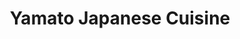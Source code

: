 ---
layout: place
title: "Yamato Japanese Cuisine"
permalink: /wisconsin/menomonie/yamato-japanese-cuisine.html
stateAbbr: WI
stateName: Wisconsin
cityName: Menomonie
seo:
  name: "Yamato Japanese Cuisine"
  type: Restaurant
  links: null
description: "Looking for sushi in Menomonie, Wisconsin? Check out Yamato Japanese Cuisine for a delightful Japanese dining experience. Enjoy a variety of sushi and other ..."
place_id: ChIJyeBrg4J7-IcRgnL4eM7DrfQ
photos:
  - name: >-
      places/ChIJyeBrg4J7-IcRgnL4eM7DrfQ/photos/AeeoHcLYhayEfrwecpWahYH27Zbuj9oUMLr4QktFo0GCHbuTwmCoLNwED-ih8l4g_Iy4UiaoRAUODHkgrEGOkoiJ30JND41ZYBdnd_cRy-6uVsE1h8Bs6SYKxeF7L9UaFdO_8ivLWmey4yUdoDlPx51s4WDfzUnev3RMNGnVYvES3lgeQuyPRAIrtrhleL6KTYB9t6akiFbfuAJfYk43TFe8QnOMChf88aaxx21S2GZU1-2r--i0Wi5b3eZMZnc6xQOZCUC0Uimq-wL9mFj79WHfku5i6QgxxcfDerH2DVo7uXLz2F97KbiLY9grEvm0AHHa5WFokcce7wQgRiaMo79QAY6lX1csZV2J_rDxyODBlteHqZn4ZHLExvwQo21S8CjoEtubcqMx-XL6uqRgmOUXRNcne2Q6tJU2G3-JTfZUDp4
    widthPx: 4000
    heightPx: 2252
    authorAttributions:
      - displayName: The Rogue Scholar
        uri: https://maps.google.com/maps/contrib/100401771281732641390
        photoUri: >-
          https://lh3.googleusercontent.com/a/ACg8ocIe1laWBht4A_sclyQW1pg98d5u1TyQYbPba-f6rQ0MepGQ6A=s100-p-k-no-mo
    flagContentUri: >-
      https://www.google.com/local/imagery/report/?cb_client=maps_api_places.places_api&image_key=!1e10!2sCIHM0ogKEICAgIDtsJ6uEQ&hl=en-US
    googleMapsUri: >-
      https://www.google.com/maps/place//data=!3m4!1e2!3m2!1sCIHM0ogKEICAgIDtsJ6uEQ!2e10!4m2!3m1!1s0x87f87b82836be0c9:0xf4adc3ce78f87282
  - name: >-
      places/ChIJyeBrg4J7-IcRgnL4eM7DrfQ/photos/AeeoHcJ4Al6KPl2EMVfBpgH0J29rTJWiDIeBc1aXZ8RG-nGnZ-gmVsTXp0P_kER0eXApqsY-kzS-PloeVfX7704c2bdnaPmFS4aF_NnBkINqGJCzQLFUSmePi98uR-b0l5i8ZGR9NTLT7fnVESCwRslUOnMi-kUTBXRqALZZ9ubyuStAbly43t2bYM2Nci53b-CXHi8SkAPQK1chd9Lnqh2tZQRpqOvt9SANF5iPp5OwoxN-wBJn2Bfcwz-CnZqSD6fJo_rMm4_Xfed1Gs4RiIgdPZJjp8siqE50_jAYgd95Dc8R4eCUUq0V7DZbOOy9tmlkrPtaTmfA_BDUK2rM6rK5DqaLRRkCEddLuM2ycc-AmRiQ6EKI-T03XWKgWJ8Yq4_VYoFh5fYyZzOUtP0zikaigBtnEW5oxtNtxgxRAd1fkzFVzw
    widthPx: 4000
    heightPx: 1868
    authorAttributions:
      - displayName: Kelly Copeland
        uri: https://maps.google.com/maps/contrib/100559995902278659046
        photoUri: >-
          https://lh3.googleusercontent.com/a-/ALV-UjVRB092yRQUB2nY_yKXeooUl5yYFD5zDuhs4yU9JNUh77C6ZRQ=s100-p-k-no-mo
    flagContentUri: >-
      https://www.google.com/local/imagery/report/?cb_client=maps_api_places.places_api&image_key=!1e10!2sCIHM0ogKEICAgIDd3pzIIg&hl=en-US
    googleMapsUri: >-
      https://www.google.com/maps/place//data=!3m4!1e2!3m2!1sCIHM0ogKEICAgIDd3pzIIg!2e10!4m2!3m1!1s0x87f87b82836be0c9:0xf4adc3ce78f87282
  - name: >-
      places/ChIJyeBrg4J7-IcRgnL4eM7DrfQ/photos/AeeoHcJDAHoB2N6vLRgSKKtMlNnbjN2Yhl0gQOWLpzHkDxQ3XiBwps8Rzp7SE23GiIobx512T9gFGuaZJ8gnxDopzO8ET4jz2uuUAr7RkHpCExapMXPaBk82KN2qvGbVvEJL22tEkc1REQoKuwpMAddVQDrnr7d3j7_4LON3ZZK1n3iiZKxg7jPOnVF2RpNB07a5xGIWFSD8UMq1BEhr60j2ik-O6EZwQ72OxaD0jDMw49XOlXka5KWvmgf2T_C0hTY8Hh0qXY5qCOQS0x0FzArE5YyFiSB50pCUvRgI3MweCLkCiccoDWGAigGl6Lw5odA2GmUcX7N7vUjZ84Slg6uKt4508J_NaupUMDcBuZwREbqsycDHEhfyoGv_jx0pNurJ72h4aPjbqtbkiZjA3G2kj75wXq21edpQ0ElcrF7ubf0
    widthPx: 4032
    heightPx: 3024
    authorAttributions:
      - displayName: Smiling John
        uri: https://maps.google.com/maps/contrib/113406282053564885341
        photoUri: >-
          https://lh3.googleusercontent.com/a-/ALV-UjUpNdoL7pUI3h4bYn_g7EZQiDhLpgpUA8NpmB6V2phO9tS7uKmN=s100-p-k-no-mo
    flagContentUri: >-
      https://www.google.com/local/imagery/report/?cb_client=maps_api_places.places_api&image_key=!1e10!2sCIHM0ogKEICAgIDLuf2DTQ&hl=en-US
    googleMapsUri: >-
      https://www.google.com/maps/place//data=!3m4!1e2!3m2!1sCIHM0ogKEICAgIDLuf2DTQ!2e10!4m2!3m1!1s0x87f87b82836be0c9:0xf4adc3ce78f87282
  - name: >-
      places/ChIJyeBrg4J7-IcRgnL4eM7DrfQ/photos/AeeoHcKog3WTUpgPKCEjGis_LCdpavVHBxbbLOVFBNDaX-uRa0E_eQlcwixPPXJcuZAeOr-bc2gK4uvOJDMEelMgYKD6JZO-iMRxUwjAIIJKI3OUd7zgAaRwALJDTqbERpfZ31H6og1up3bZfj3kWfQauJmKAZSWVpCQp3gFGkPuXmMCH7qUgY4IVxaB05QgfZaigS_IR5nn_fHWZJCUW86XYlIYqPcQy8BECnKeA9y-RsHNjiP0pjwVcLtXOxak2uT0engpZcOyVi4H0ITRgkmLCLYPfDqfabVN5AQfKPoHZpLc8sumrMd91-oqiDLOGYP0IUVye-EIswe-7ptootJ5MvxZgm5OIAiXEuJrTSXtZZ6Zt2bS7WCC_BT6Zzag4xAcB7Q3gI7fnauIjnpD9p4L9lP1J-LMI7i2rJqpzTNjLEE
    widthPx: 1204
    heightPx: 1599
    authorAttributions:
      - displayName: Shane Kistner
        uri: https://maps.google.com/maps/contrib/113109415448346993985
        photoUri: >-
          https://lh3.googleusercontent.com/a-/ALV-UjX8fF4VpGPry-J7EKFq0mtW99enaXO64ObUOCCmVesdgWTR-6d4aw=s100-p-k-no-mo
    flagContentUri: >-
      https://www.google.com/local/imagery/report/?cb_client=maps_api_places.places_api&image_key=!1e10!2sCIHM0ogKEICAgIDr0YXiWQ&hl=en-US
    googleMapsUri: >-
      https://www.google.com/maps/place//data=!3m4!1e2!3m2!1sCIHM0ogKEICAgIDr0YXiWQ!2e10!4m2!3m1!1s0x87f87b82836be0c9:0xf4adc3ce78f87282
  - name: >-
      places/ChIJyeBrg4J7-IcRgnL4eM7DrfQ/photos/AeeoHcIl4msnAcT_MPFttcz1yRgckJ35WeE_LqmDR97v0-Tl2hFPoLfo9GpGRL0Nda5e9gfdNQtA7v189XpPHNwoM5j-7E61PAWB9nvAHc1IoRFSTkEXdeOmKTAxw9pl5iLFLF3ryXC_-b0Wu2S28pfgg4qh9ZFxV9tF2nWw1vaKFtGQ3zgiRKua8ZKpYS1Ee7d4fu7EWJPwEVnDJKSdnVnpDPorIqbejniC3J-qfZllYgeqI_KARHrr9p62tgibhiVR_p0WuopBXjVtREHuWlNN7gwZNANsI9kH-HIjMm6kR_F9KLZxL5_PmZPUEzxKbZEd0-QSk0F9TuYHJQN3cVDJnl6RZ3fDUGM8T18NoJXQ658aXJGa8rl9jN9sBIzLTRivW6xkI0N8bCbESlTrygqiDncNZWL-a550IGScPeJlM02esr2C
    widthPx: 4032
    heightPx: 3024
    authorAttributions:
      - displayName: Smiling John
        uri: https://maps.google.com/maps/contrib/113406282053564885341
        photoUri: >-
          https://lh3.googleusercontent.com/a-/ALV-UjUpNdoL7pUI3h4bYn_g7EZQiDhLpgpUA8NpmB6V2phO9tS7uKmN=s100-p-k-no-mo
    flagContentUri: >-
      https://www.google.com/local/imagery/report/?cb_client=maps_api_places.places_api&image_key=!1e10!2sCIHM0ogKEICAgIDnv7DYjAE&hl=en-US
    googleMapsUri: >-
      https://www.google.com/maps/place//data=!3m4!1e2!3m2!1sCIHM0ogKEICAgIDnv7DYjAE!2e10!4m2!3m1!1s0x87f87b82836be0c9:0xf4adc3ce78f87282
  - name: >-
      places/ChIJyeBrg4J7-IcRgnL4eM7DrfQ/photos/AeeoHcJuAZnybPqGxDvdjUyHzO65v2Pjb7qtluz1Fl4nzmgDpcyiOpAKd5--qbBtYYxBZeoDEsVxI_o9TMT-Ug_Pa1M0f2g7zeMiejqOuOCclcUpmZC0sVwiOJjitIhrWOgBnxUaDsxPemWZ8K5vjuLnMfhjFQhASIdUJbGSfndobnEpgMU9m3urUtg04Yvv2OpJ8HB5yVPBtoULu0t4KreJW5jxqz4OmRwpaW1tqBRam9gQ6sNNBiQXo73bxrY-pt1CPOcIFV9z-V4VyZCR5ek1vRxIlnQOBo2X7TZHwBDAOmUZfXCNnp4sH7ED4Xeb9yhIAJcbxb17g-PuvociYd4z93UGTNbou0cRZeejfgHpLr1xEwPulOYZLYMPgncKA_9-bW1ludYekbITdFJN15eeOwvoRvJomZH45tbkonI5Z202LA
    widthPx: 1580
    heightPx: 1077
    authorAttributions:
      - displayName: Shane Kistner
        uri: https://maps.google.com/maps/contrib/113109415448346993985
        photoUri: >-
          https://lh3.googleusercontent.com/a-/ALV-UjX8fF4VpGPry-J7EKFq0mtW99enaXO64ObUOCCmVesdgWTR-6d4aw=s100-p-k-no-mo
    flagContentUri: >-
      https://www.google.com/local/imagery/report/?cb_client=maps_api_places.places_api&image_key=!1e10!2sCIHM0ogKEICAgIDr0YWNDQ&hl=en-US
    googleMapsUri: >-
      https://www.google.com/maps/place//data=!3m4!1e2!3m2!1sCIHM0ogKEICAgIDr0YWNDQ!2e10!4m2!3m1!1s0x87f87b82836be0c9:0xf4adc3ce78f87282
  - name: >-
      places/ChIJyeBrg4J7-IcRgnL4eM7DrfQ/photos/AeeoHcKX5jlvL9_nfCq6-rGTs0WzqsNCzgc3dlE79KhHaMO1Lilsj_6IjQPz5wJRLceFNow6B6Kt_UsgzW0JyePYwQcrgKHRvy8mFNtWsqTvO-GKGQwH7inm9sZ3mu7dEYdyK2xslhK4b1cGP5wpPaskV7ab1_QsZU7qfYxgs2UbXGoEunrgjsuRnFOGI2DS3JM5y6NdKVclDuWRRZY6ff4XrDgWIMFdUjbFFFJ8OTVc5PTOgfokxuufrGuPTOu-nGqbrPX7II27rcXK5nxTJRGl60MlYyOzpPm6QmVeEvzSmrn1BybUerVKQWatiPvh6vcmn_luwsxDvyDJqy07UFEdQ0fIXdleg2jBsokrxOt0tExOQAGKI15ArQCNlu83sV_RpeDg5iMA78Wzh9y3wh8BdsqQDPACeJI9cLHKJb4ffBdU_Q
    widthPx: 4032
    heightPx: 3024
    authorAttributions:
      - displayName: Annika Yang
        uri: https://maps.google.com/maps/contrib/112394480198158967937
        photoUri: >-
          https://lh3.googleusercontent.com/a-/ALV-UjXCSq3M32cSm3i7MMe9nFQe1_s92oRrdvob5hhaJrH4jDSbRCY=s100-p-k-no-mo
    flagContentUri: >-
      https://www.google.com/local/imagery/report/?cb_client=maps_api_places.places_api&image_key=!1e10!2sCIHM0ogKEICAgIDUoeeTdQ&hl=en-US
    googleMapsUri: >-
      https://www.google.com/maps/place//data=!3m4!1e2!3m2!1sCIHM0ogKEICAgIDUoeeTdQ!2e10!4m2!3m1!1s0x87f87b82836be0c9:0xf4adc3ce78f87282
  - name: >-
      places/ChIJyeBrg4J7-IcRgnL4eM7DrfQ/photos/AeeoHcKtzN5Kw3xvWU9UJWlQCBKrS0kaGITamLriZ09Q4Z_VJTpg3kp9GtATXlBWkvgiaLvuLd6bl_P3Bu8jq3SAHkpbjImAVgO1VBys1HL_0MJb0qHYNG22bEmeHzrw5_yZu7RaqfCUep1mnN_xsEbCVbiVd7gE8aIt7MLiPFO-PtEIEg4O8tub24KCtHEA0GBlJfjps8vH1lZGAFpJ7vyUHPBb6CyLyhZ0MbCC8SGCo17Geb7S5-6bpboOgkOqpG5BRuzuzvIA9OCAyyTkIeXPbw2hrToMGzw3yMIgNChF_5GVFTD8OiTXMlBML0PvKciud6me4Ib4SEJLMxB57dC11ZwBOmvMW4oWS_l9WFfsSp9vfX-7pm85HoZ6z5lOSVB6razjSRQIUmT3TWzjwkcg4nxbRQorZaOgw7cxoTsT_03tSQ
    widthPx: 1793
    heightPx: 1076
    authorAttributions:
      - displayName: Wilan Her
        uri: https://maps.google.com/maps/contrib/105360002059203727411
        photoUri: >-
          https://lh3.googleusercontent.com/a/ACg8ocLnsr4nDEdhkK9xNiOjYk7bAMRx91nn9vaob8-2REmZv6afOw=s100-p-k-no-mo
    flagContentUri: >-
      https://www.google.com/local/imagery/report/?cb_client=maps_api_places.places_api&image_key=!1e10!2sCIHM0ogKEICAgICHy-vLNw&hl=en-US
    googleMapsUri: >-
      https://www.google.com/maps/place//data=!3m4!1e2!3m2!1sCIHM0ogKEICAgICHy-vLNw!2e10!4m2!3m1!1s0x87f87b82836be0c9:0xf4adc3ce78f87282
  - name: >-
      places/ChIJyeBrg4J7-IcRgnL4eM7DrfQ/photos/AeeoHcLZzMk0hVYQrbp30t-CSgNdxzchC8vf8StKj6eLJ0pIH3uKX4a-xj25iHxZ75ODkLWUe_hJCaaneiKV_UBXj0hcP2OJJH2sxqsY3cbC-2yUJ3L9EeZCfKLzT44lce9kgmxQZj70bEUR__MqqJs3LQAWDrtzSiaUEtAOzXUoCuGpiMj_0wtsHmRko1AtizX-dHl6_K4ue5-K6HAtytMWbKHvX3pgC0mEgIbeaCs-8O5spFdbVSceWDJQH72m5-aIg-t2cM2onDqCKqwcapAN-wNZPnU_M6pRDKsM-isjxcdmldhtUoCX4W10OwGbPEXwzIPP4fftKBwtyKCKLbdT1kxmI-zBy9rNBJXVFzvr4EeV3mj4zRaO8HjEckXu7MWmiEzJLncyEpJfbIDNFbC4eKGWbMJsbIR2U3vd3N_2DYmcWNd-
    widthPx: 4000
    heightPx: 2252
    authorAttributions:
      - displayName: The Rogue Scholar
        uri: https://maps.google.com/maps/contrib/100401771281732641390
        photoUri: >-
          https://lh3.googleusercontent.com/a/ACg8ocIe1laWBht4A_sclyQW1pg98d5u1TyQYbPba-f6rQ0MepGQ6A=s100-p-k-no-mo
    flagContentUri: >-
      https://www.google.com/local/imagery/report/?cb_client=maps_api_places.places_api&image_key=!1e10!2sCIHM0ogKEICAgIDtsJ6u0QE&hl=en-US
    googleMapsUri: >-
      https://www.google.com/maps/place//data=!3m4!1e2!3m2!1sCIHM0ogKEICAgIDtsJ6u0QE!2e10!4m2!3m1!1s0x87f87b82836be0c9:0xf4adc3ce78f87282
  - name: >-
      places/ChIJyeBrg4J7-IcRgnL4eM7DrfQ/photos/AeeoHcLQkmCq825it6BWf--SzQpJsiXdYgEhvIoBE35FtRbq5xLcDNTnQuUpGAV6TYKT7don_c6QkKiY1Tsf3aeE6ME5_4C5hk90VYjcGE-gD1ZaR0LHqjyxFVTqz5aTI56FZqC6GtAHuVF3G9xIcKihag3G0oO8l2vfPPBLfc9AOhnXn4k_RLekxWBtKk6ry7VZjV9oBRQFNo28M7CCJIsyu7QCFauh4wAOhkRmEgG5PdMmi3ELsjkGPWL_HSRxdw8B6_Xkb-cgo3mQdpbtjlHoGYkesMv8ivqDuG2XImalYY5N-seH-4IYdHsCdNahbpIaO7yqrTKwgIs5Ymr37mpce9eIA9hVNbg7ydS-CqJ3AgkMfyfh6xtWVv6h8ZF0cZMxL2c75jHrIznZjgbSRpwYrrlqNN4YBUoNHmTSkKAlYHK0xA
    widthPx: 3024
    heightPx: 4032
    authorAttributions:
      - displayName: Felix Chen
        uri: https://maps.google.com/maps/contrib/109669160547799658244
        photoUri: >-
          https://lh3.googleusercontent.com/a/ACg8ocITJS7PM3daSNR0XV8MConlXo5osskcYJSXsnKPl-6CfZpV6Q=s100-p-k-no-mo
    flagContentUri: >-
      https://www.google.com/local/imagery/report/?cb_client=maps_api_places.places_api&image_key=!1e10!2sCIHM0ogKEICAgICUn6-5Lg&hl=en-US
    googleMapsUri: >-
      https://www.google.com/maps/place//data=!3m4!1e2!3m2!1sCIHM0ogKEICAgICUn6-5Lg!2e10!4m2!3m1!1s0x87f87b82836be0c9:0xf4adc3ce78f87282
address: 1320 N Broadway St, Menomonie, WI 54751, USA
street: 1320 N Broadway St
city: Menomonie
state: WI
zip: '54751'
country: USA
neighborhood: null
latitude: '44.898209'
longitude: '-91.931587'
accessibility_options:
  wheelchairAccessibleParking: true
  wheelchairAccessibleEntrance: true
  wheelchairAccessibleRestroom: true
  wheelchairAccessibleSeating: true
business_status: OPERATIONAL
name: Yamato Japanese Cuisine
google_maps_links:
  directionsUri: >-
    https://www.google.com/maps/dir//''/data=!4m7!4m6!1m1!4e2!1m2!1m1!1s0x87f87b82836be0c9:0xf4adc3ce78f87282!3e0
  placeUri: https://maps.google.com/?cid=17630963407785587330
  writeAReviewUri: >-
    https://www.google.com/maps/place//data=!4m3!3m2!1s0x87f87b82836be0c9:0xf4adc3ce78f87282!12e1
  reviewsUri: >-
    https://www.google.com/maps/place//data=!4m4!3m3!1s0x87f87b82836be0c9:0xf4adc3ce78f87282!9m1!1b1
  photosUri: >-
    https://www.google.com/maps/place//data=!4m3!3m2!1s0x87f87b82836be0c9:0xf4adc3ce78f87282!10e5
primary_type: Japanese Restaurant
opening_hours:
  regular: null
  current: null
secondary_opening_hours:
  regular:
    weekdayDescriptions: null
    type: null
  current:
    weekdayDescriptions: null
    type: null
phone: null
price_level: null
price_range: null
rating: null
rating_count: 0
website: null
reviews: null
parking_options: null
payment_options: null
allow_dogs: null
curbside_pickup: null
delivery: null
dine_in: null
good_for_children: null
good_for_groups: null
good_for_sports: null
live_music: null
menu_for_children: null
outdoor_seating: null
reservable: null
restroom: null
serves_beer: null
serves_breakfast: null
serves_brunch: null
serves_cocktails: null
serves_coffee: null
serves_dinner: null
serves_dessert: null
serves_lunch: null
serves_vegetarian_food: null
serves_wine: null
takeout: null
summary: null

---